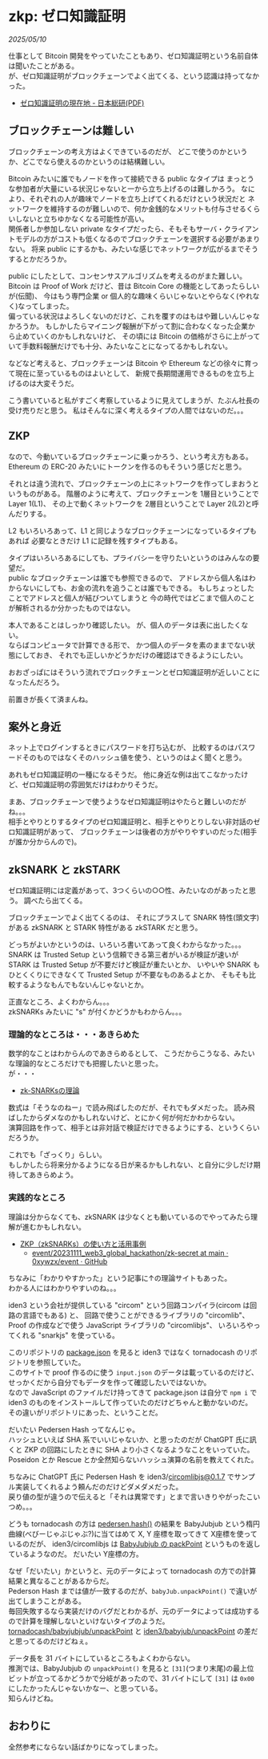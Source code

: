 # zkp: ゼロ知識証明

_2025/05/10_

仕事として Bitcoin 開発をやっていたこともあり、ゼロ知識証明という名前自体は聞いたことがある。  
が、ゼロ知識証明がブロックチェーンでよく出てくる、という認識は持ってなかった。

* [ゼロ知識証明の現在地 - 日本総研(PDF)](https://www.jri.co.jp/MediaLibrary/file/advanced/advanced-technology/pdf/15179.pdf)

## ブロックチェーンは難しい

ブロックチェーンの考え方はよくできているのだが、
どこで使うのかというか、どこでなら使えるのかというのは結構難しい。

Bitcoin みたいに誰でもノードを作って接続できる public なタイプは
まっとうな参加者が大量にいる状況じゃないと一から立ち上げるのは難しかろう。
なにより、それぞれの人が趣味でノードを立ち上げてくれるだけという状況だと
ネットワークを維持するのが難しいので、何か金銭的なメリットも付与させるくらいしないと立ちゆかなくなる可能性が高い。  
関係者しか参加しない private なタイプだったら、そもそもサーバ・クライアントモデルの方がコストも低くなるのでブロックチェーンを選択する必要があまりない。
将来 public にするかも、みたいな感じでネットワークが広がるまでそうするとかだろうか。

public にしたとして、コンセンサスアルゴリズムを考えるのがまた難しい。  
Bitcoin は Proof of Work だけど、昔は Bitcoin Core の機能としてあったらしいが(伝聞)、
今はもう専門企業 or 個人的な趣味くらいじゃないとやらなく(やれなく)なってしまった。  
偏っている状況はよろしくないのだけど、これを覆すのはもはや難しいんじゃなかろうか。
もしかしたらマイニング報酬が下がって割に合わなくなった企業から止めていくのかもしれないけど、
その頃には Bitcoin の価格がさらに上がっていて手数料報酬だけでも十分、みたいなことになってるかもしれない。  

などなど考えると、ブロックチェーンは Bitcoin や Ethereum などの徐々に育って現在に至っているものはよいとして、
新規で長期間運用できるものを立ち上げるのは大変そうだ。

こう書いていると私がすごく考察しているように見えてしまうが、たぶん社長の受け売りだと思う。
私はそんなに深く考えるタイプの人間ではないのだ。。。

## ZKP

なので、今動いているブロックチェーンに乗っかろう、という考え方もある。  
Ethereum の ERC-20 みたいにトークンを作るのもそういう感じだと思う。

それとは違う流れで、ブロックチェーンの上にネットワークを作ってしまおうというものがある。
階層のように考えて、ブロックチェーンを 1層目ということで Layer 1(L1)、
その上で動くネットワークを 2層目ということで Layer 2(L2)と呼んだりする。

L2 もいろいろあって、L1 と同じようなブロックチェーンになっているタイプもあれば
必要なときだけ L1 に記録を残すタイプもある。

タイプはいろいろあるにしても、プライバシーを守りたいというのはみんなの要望だ。  
public なブロックチェーンは誰でも参照できるので、
アドレスから個人名はわからないにしても、お金の流れを追うことは誰でもできる。
もしちょっとしたことでアドレスと個人が結びついてしまうと
今の時代ではどこまで個人のことが解析されるか分かったものではない。

本人であることはしっかり確認したい。
が、個人のデータは表に出したくない。  
ならばコンピュータで計算できる形で、
かつ個人のデータを素のままでない状態にしておき、
それでも正しいかどうかだけの確認はできるようにしたい。

おおざっぱにはそういう流れでブロックチェーンとゼロ知識証明が近しいことになったんだろう。

前置きが長くて済まんね。

## 案外と身近

ネット上でログインするときにパスワードを打ち込むが、
比較するのはパスワードそのものではなくそのハッシュ値を使う、というのはよく聞くと思う。

あれもゼロ知識証明の一種になるそうだ。
他に身近な例は出てこなかったけど、ゼロ知識証明の雰囲気だけはわかりそうだ。

まあ、ブロックチェーンで使うようなゼロ知識証明はやたらと難しいのだがね。。。  
相手とやりとりするタイプのゼロ知識証明と、相手とやりとりしない非対話のゼロ知識証明があって、
ブロックチェーンは後者の方がやりやすいのだった(相手が誰か分からんので)。

## zkSNARK と zkSTARK

ゼロ知識証明には定義があって、3つくらいの○○性、みたいなのがあったと思う。
調べたら出てくる。

ブロックチェーンでよく出てくるのは、
それにプラスして SNARK 特性(頭文字)がある zkSNARK と STARK 特性がある zkSTARK だと思う。

どっちがよいかというのは、いろいろ書いてあって良くわからなかった。。。  
SNARK は Trusted Setup という信頼できる第三者がいるが検証が速いが STARK は Trusted Setup が不要だけど検証が重たいとか、
いやいや SNARK もひとくくりにできなくて Trusted Setup が不要なものあるよとか、
そもそも比較するようなもんでもないんじゃないとか。

正直なところ、よくわからん。。。  
zkSNARKs みたいに "s" が付くかどうかもわからん。。。

### 理論的なところは・・・あきらめた

数学的なことはわからんのであきらめるとして、
こうだからこうなる、みたいな理論的なところだけでも把握したいと思った。  
が・・・

* [zk-SNARKsの理論](https://zenn.dev/kyosuke/articles/a1854b9be26c01df13eb)

数式は「そうなのねー」で読み飛ばしたのだが、それでもダメだった。
読み飛ばしたからダメなのかもしれないけど、とにかく何が何だかわからない。  
演算回路を作って、相手とは非対話で検証だけできるようにする、というくらいだろうか。

これでも「ざっくり」らしい。  
もしかしたら将来分かるようになる日が来るかもしれない、と自分に少しだけ期待してあきらめよう。

### 実践的なところ

理論は分からなくても、zkSNARK は少なくとも動いているのでやってみたら理解が進むかもしれない。

* [ZKP（zkSNARKs）の使い方と活用事例](https://zenn.dev/0xywzx/articles/bdb6c991f3fc8b)
  * [event/20231111_web3_global_hackathon/zk-secret at main · 0xywzx/event · GitHub](https://github.com/0xywzx/event/tree/664ee271dc39946383e5014cff814ae6d340758d/20231111_web3_global_hackathon/zk-secret)

ちなみに「わかりやすかった」という記事に↑の理論サイトもあった。  
わかる人にはわかりやすいのね。。。

iden3 という会社が提供している "circom" という回路コンパイラ(circom は回路の言語でもある) と、
回路で使うことができるライブラリの "circomlib"、
Proof の作成などで使う JavaScript ライブラリの "circomlibjs"、
いろいろやってくれる "snarkjs" を使っている。

このリポジトリの [package.json](https://github.com/0xywzx/event/blob/main/20231111_web3_global_hackathon/zk-secret/script/package.json) を見ると iden3 ではなく tornadocash のリポジトリを参照していた。  
このサイトで proof 作るのに使う `input.json` のデータは載っているのだけど、
せっかくだから自分でもデータを作って確認したいではないか。  
なので JavaScript のファイルだけ持ってきて package.json は自分で `npm i` で iden3 のものをインストールして作っていたのだけどちゃんと動かないのだ。  
その違いがリポジトリにあった、ということだ。

だいたい Pedersen Hash ってなんじゃ。  
ハッシュといえば SHA 系でいいじゃないか、と思ったのだが ChatGPT 氏に訊くと ZKP の回路にしたときに SHA より小さくなるようなことをいっていた。  
Poseidon とか Rescue とか全然知らないハッシュ演算の名前を教えてくれた。

ちなみに ChatGPT 氏に Pedersen Hash を iden3/circomlibjs@0.1.7 でサンプル実装してくれるよう頼んだのだけどダメダメだった。  
戻り値の型が違うので伝えると「それは異常です」とまで言いきりやがったこいつめ。。。

どうも tornadocash の方は [pedersen.hash()](https://github.com/0xywzx/event/blob/664ee271dc39946383e5014cff814ae6d340758d/20231111_web3_global_hackathon/zk-secret/script/pedersen.js#L9) の結果を BabyJubjub という楕円曲線(べびーじゃぶじゃぶ?)に当てはめて X, Y 座標を取ってきて X座標を使っているのだが、
iden3/circomlibjs は [BabyJubjub の packPoint](https://github.com/iden3/circomlibjs/blob/v0.1.7/src/pedersen_hash.js#L76) というものを返しているようなのだ。
だいたい Y座標の方。

なぜ「だいたい」かというと、元のデータによって tornadocash の方での計算結果と異なることがあるからだ。  
Pederson Hash までは値が一致するのだが、`babyJub.unpackPoint()` で違いが出てしまうことがある。  
毎回失敗するなら実装だけのバグだとわかるが、元のデータによっては成功するので計算を理解しないといけないタイプのようだ。  
[tornadocash/babyjubjub/unpackPoint](https://github.com/tornadocash/circomlib/blob/3b492f9801573eebcfe1b6c584afe8a3beecf2b4/src/babyjub.js#L83-L109) と [iden3/babyjub/unpackPoint](https://github.com/iden3/circomlibjs/blob/48b3ab37013c5ed21e9ff8a80a5b010795c97094/src/babyjub.js#L108C1-L138C6) の差だと思ってるのだけどねぇ。

データ長を 31 バイトにしているところもよくわからない。  
推測では、BabyJubjub の `unpackPoint()` を見ると `[31]`(つまり末尾)の最上位ビットが立ってるかどうかで分岐があったので、31 バイトにして `[31]` は `0x00` にしたかったんじゃないかなー、と思っている。  
知らんけどね。

## おわりに

全然参考にならない話ばかりになってしまった。
